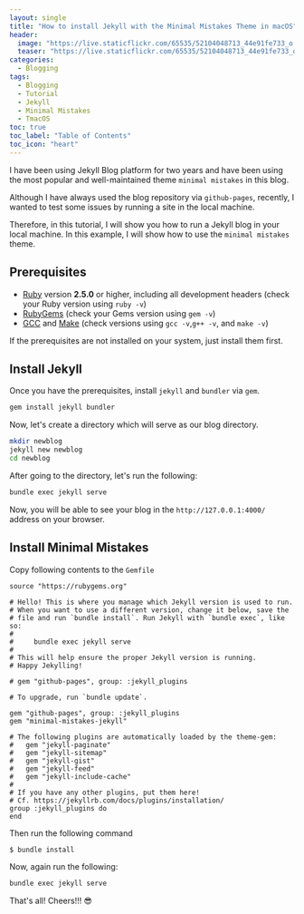 ```yaml
---
layout: single
title: "How to install Jekyll with the Minimal Mistakes Theme in macOS"
header:
  image: "https://live.staticflickr.com/65535/52104048713_44e91fe733_o.png"
  teaser: "https://live.staticflickr.com/65535/52104048713_44e91fe733_o.png"
categories:
  - Blogging
tags:
  - Blogging
  - Tutorial
  - Jekyll
  - Minimal Mistakes
  - TmacOS
toc: true
toc_label: "Table of Contents"
toc_icon: "heart"
---
```




I have been using Jekyll Blog platform for two years and have been using the most popular and well-maintained theme `minimal mistakes` in this blog. 

Although I have always used the blog repository via `github-pages`, recently, I wanted to test some issues by running a site in the local machine.

Therefore, in this tutorial, I will show you how to run a Jekyll blog in your local machine. In this example, I will show how to use the `minimal mistakes` theme.

## Prerequisites
-   [Ruby](https://www.ruby-lang.org/en/downloads/)  version  **2.5.0**  or higher, including all development headers (check your Ruby version using  `ruby -v`)
-   [RubyGems](https://rubygems.org/pages/download)  (check your Gems version using  `gem -v`)
-   [GCC](https://gcc.gnu.org/install/)  and  [Make](https://www.gnu.org/software/make/)  (check versions using  `gcc -v`,`g++ -v`, and  `make -v`)

If the prerequisites are not installed on your system, just install them first.

## Install Jekyll
Once you have the prerequisites, install `jekyll` and `bundler` via `gem`.
```bash
gem install jekyll bundler
```

Now, let's create a directory which will serve as our blog directory. 
```bash
mkdir newblog
jekyll new newblog
cd newblog
```

After going to the directory, let's run the following:
```bash
bundle exec jekyll serve
```

Now, you will be able to see your blog in the `http://127.0.0.1:4000/` address on your browser.

## Install Minimal Mistakes
Copy following contents to the `Gemfile`

```
source "https://rubygems.org"

# Hello! This is where you manage which Jekyll version is used to run.
# When you want to use a different version, change it below, save the
# file and run `bundle install`. Run Jekyll with `bundle exec`, like so:
#
#     bundle exec jekyll serve
#
# This will help ensure the proper Jekyll version is running.
# Happy Jekylling!

# gem "github-pages", group: :jekyll_plugins

# To upgrade, run `bundle update`.

gem "github-pages", group: :jekyll_plugins
gem "minimal-mistakes-jekyll"

# The following plugins are automatically loaded by the theme-gem:
#   gem "jekyll-paginate"
#   gem "jekyll-sitemap"
#   gem "jekyll-gist"
#   gem "jekyll-feed"
#   gem "jekyll-include-cache"
#
# If you have any other plugins, put them here!
# Cf. https://jekyllrb.com/docs/plugins/installation/
group :jekyll_plugins do
end
```

Then run the following command

```bash
$ bundle install
```

Now, again run the following:

```bash
bundle exec jekyll serve
```

That's all! Cheers!!! :sunglasses:
<!--stackedit_data:
eyJoaXN0b3J5IjpbNjI5MTAwNTEwXX0=
-->